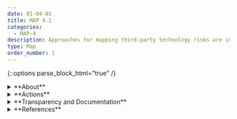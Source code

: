 ```yaml
---
date: 01-04-01
title: MAP 4.1
categories:
  - MAP-4
description: Approaches for mapping third-party technology risks are in place and documented.
type: Map
order_number: 1
---
```


{::options parse_block_html="true" /}


<details>
<summary markdown="span">**About**</summary>
<br>
Technologies and personnel from third-parties are another source of risk to consider during AI risk management activities. Such risks may be difficult to map since third-party provider risk tolerances may not be the same as the contracting institution.

For example, the use of pre-trained models, which tend to rely on large uncurated web dataset or often have undisclosed origins, has raised concerns about privacy, bias, and unintended effects along with possible introduction of increased levels of statistical uncertainty, difficulty with reproducibility, and issues with scientific validity.

</details>

<details>
<summary markdown="span">**Actions**</summary>

* Review audit reports, testing results, product roadmaps, warranties, terms of service, end-user license agreements, contracts, and other documentation related to third-party entities to assist in value assessment and risk management activities.
* Review third-party software release schedules and software change management plans (hotfixes, patches, updates, forward- and backward- compatibility guarantees) for irregularities that may contribute to AI system risks.
* Inventory third-party material (hardware, open-source software, foundation models, open source data, proprietary software, proprietary data, etc.) required for system implementation and maintenance.
* Review redundancies related to third-party technology and personnel to assess potential risks due to lack of adequate support.

</details>

<details>
<summary markdown="span">**Transparency and Documentation**</summary>
<br>
**Organizations can document the following:**
- Did you establish a process for third parties (e.g. suppliers, end-users, subjects, distributors/vendors or workers) to report potential vulnerabilities, risks or biases in the AI system?
- If your organization obtained datasets from a third party, did your organization assess and manage the risks of using such datasets?
- How will the results be independently verified?

**AI Transparency Resources:**
- GAO-21-519SP: AI Accountability Framework for Federal Agencies & Other Entities, [URL](https://www.gao.gov/products/gao-21-519sp).
- Intel.gov: AI Ethics Framework for Intelligence Community  - 2020, [URL](https://www.intelligence.gov/artificial-intelligence-ethics-framework-for-the-intelligence-community).
- WEF Model AI Governance Framework Assessment 2020, [URL](https://www.pdpc.gov.sg/-/media/Files/PDPC/PDF-Files/Resource-for-Organisation/AI/SGModelAIGovFramework2.pdf).

</details>

<details>
<summary markdown="span">**References**</summary>    
<br>
**Language  models**

Emily M. Bender, Timnit Gebru, Angelina McMillan-Major, and Shmargaret Shmitchell. 2021. On the Dangers of Stochastic Parrots: Can Language Models Be Too Big? 🦜. In Proceedings of the 2021 ACM Conference on Fairness, Accountability, and Transparency (FAccT '21). Association for Computing Machinery, New York, NY, USA, 610–623. [URL](https://doi.org/10.1145/3442188.3445922)

Julia Kreutzer, Isaac Caswell, Lisa Wang, et al. 2022. Quality at a Glance: An Audit of Web-Crawled Multilingual Datasets. Transactions of the Association for Computational Linguistics 10 (2022), 50–72.  [URL](https://doi.org/10.1162/tacl_a_00447)

Laura Weidinger, Jonathan Uesato, Maribeth Rauh, et al. 2022. Taxonomy of Risks posed by Language Models. In 2022 ACM Conference on Fairness, Accountability, and Transparency (FAccT '22). Association for Computing Machinery, New York, NY, USA, 214–229. [URL](https://doi.org/10.1145/3531146.3533088)

Office of the Comptroller of the Currency. 2021. Comptroller's Handbook: Model Risk Management, Version 1.0, August 2021. [URL](https://www.occ.gov/publications-and-resources/publications/comptrollers-handbook/files/model-risk-management/index-model-risk-management.html)

Rishi Bommasani, Drew A. Hudson, Ehsan Adeli, et al. 2021. On the Opportunities and Risks of Foundation Models. arXiv:2108.07258. [URL](https://arxiv.org/abs/2108.07258)


</details>

